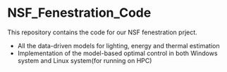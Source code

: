 # NSF_Fenestration_Code

This repository contains the code for our NSF fenestration prject.
* All the data-driven models for lighting, energy and thermal estimation
* Implementation of the model-based optimal control in both Windows system and Linux system(for running on HPC)
